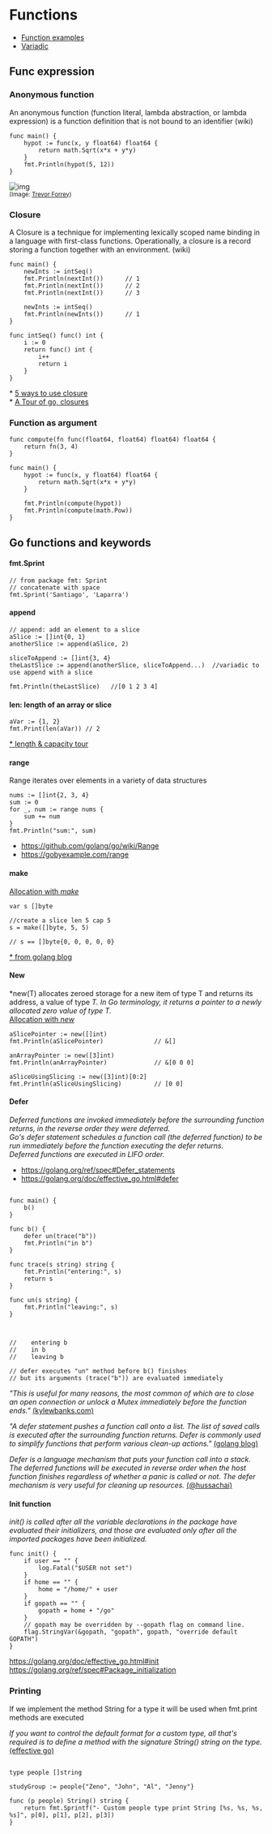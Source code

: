 # Functions

- [Function examples](../src/06-functions)
- [Variadic](https://golang.org/ref/spec#Passing_arguments_to_..._parameters)

## Func expression

### Anonymous function
An anonymous function (function literal, lambda abstraction, or lambda expression) 
is a function definition that is not bound to an identifier (wiki)
```
func main() {
	hypot := func(x, y float64) float64 {
		return math.Sqrt(x*x + y*y)
	}
	fmt.Println(hypot(5, 12))
}
```

![img](../resources/anonymous-gopher.png)  
<sub>(Image: [Trevor Forrey](https://medium.com/@trevor4e/learning-gos-concurrency-through-illustrations-8c4aff603b3))</sub>

### Closure
A Closure is a technique for implementing lexically scoped name binding 
in a language with first-class functions. Operationally, a closure is a 
record storing a function together with an environment. (wiki)

```
func main() {
    newInts := intSeq()         
    fmt.Println(nextInt())      // 1
    fmt.Println(nextInt())      // 2
    fmt.Println(nextInt())      // 3

    newInts := intSeq()
    fmt.Println(newInts())      // 1
}

func intSeq() func() int {
    i := 0
    return func() int {
        i++
        return i
    }
}
```
\* [5 ways to use closure](https://www.calhoun.io/5-useful-ways-to-use-closures-in-go/)  
\* [A Tour of go, closures](https://tour.golang.org/moretypes/25)


### Function as argument
```
func compute(fn func(float64, float64) float64) float64 {
	return fn(3, 4)
}

func main() {	
	hypot := func(x, y float64) float64 {
		return math.Sqrt(x*x + y*y)
	}

	fmt.Println(compute(hypot))
	fmt.Println(compute(math.Pow))
}

```
## Go functions and keywords

#### fmt.Sprint
```
// from package fmt: Sprint
// concatenate with space
fmt.Sprint('Santiago', 'Laparra')
```

#### append
```
// append: add an element to a slice
aSlice := []int{0, 1}
anotherSlice := append(aSlice, 2)

sliceToAppend := []int{3, 4}
theLastSlice := append(anotherSlice, sliceToAppend...)  //variadic to use append with a slice

fmt.Println(theLastSlice)   //[0 1 2 3 4] 
```

#### len: length of an array or slice
```
aVar := {1, 2}
fmt.Print(len(aVar)) // 2
```
[* length & capacity tour](https://tour.golang.org/moretypes/11)

#### range
Range iterates over elements in a variety of data structures
```
nums := []int{2, 3, 4}
sum := 0
for _, num := range nums {
    sum += num
}
fmt.Println("sum:", sum)
```
* https://github.com/golang/go/wiki/Range
* https://gobyexample.com/range

#### make
[Allocation with *make*](https://golang.org/doc/effective_go.html#allocation_make)
```
var s []byte

//create a slice len 5 cap 5
s = make([]byte, 5, 5)

// s == []byte{0, 0, 0, 0, 0}
```
[* from golang blog](https://blog.golang.org/go-slices-usage-and-internals)


#### New
*new(T) allocates zeroed storage for a new item of type T and returns its address, a value of type *T. In Go terminology, it returns a pointer to a newly allocated zero value of type T.*  
[Allocation with *new*](https://golang.org/doc/effective_go.html#allocation_new)
```
aSlicePointer := new([]int) 
fmt.Println(aSlicePointer)              // &[]

anArrayPointer := new([3]int) 
fmt.Println(anArrayPointer)             // &[0 0 0]

aSliceUsingSlicing := new([3]int)[0:2] 
fmt.Println(aSliceUsingSlicing)         // [0 0]

```

#### Defer   
*Deferred functions are invoked immediately before the surrounding function returns, in the reverse order they were deferred.  
Go's defer statement schedules a function call (the deferred function) to be run immediately before the function executing the defer returns.  
Deferred functions are executed in LIFO order.*

- https://golang.org/ref/spec#Defer_statements
- https://golang.org/doc/effective_go.html#defer

```

func main() {
	b()
}

func b() {
	defer un(trace("b"))
	fmt.Println("in b")
}

func trace(s string) string {
	fmt.Println("entering:", s)
	return s
}

func un(s string) {
	fmt.Println("leaving:", s)
}



//    entering b
//    in b
//    leaving b

// defer executes "un" method before b() finishes 
// but its arguments (trace("b")) are evaluated immediately
```
*"This is useful for many reasons, the most common of which are to close an open connection or unlock a Mutex immediately before the function ends."* [(kylewbanks.com)](https://kylewbanks.com/blog/when-to-use-defer-in-go)  

*"A defer statement pushes a function call onto a list. The list of saved calls is executed after the surrounding function returns. Defer is commonly used to simplify functions that perform various clean-up actions."* [(golang blog)](https://blog.golang.org/defer-panic-and-recover)

*Defer is a language mechanism that puts your function call into a stack. The deferred functions will be executed in reverse order when the host function finishes regardless of whether a panic is called or not. The defer mechanism is very useful for cleaning up resources.* [(@hussachai)]

[(@hussachai)]: https://medium.com/@hussachai/error-handling-in-go-a-quick-opinionated-guide-9199dd7c7f76

#### Init function
*init() is called after all the variable declarations in the package have evaluated their initializers, and those are evaluated only after all the imported packages have been initialized.*  
```
func init() {
    if user == "" {
        log.Fatal("$USER not set")
    }
    if home == "" {
        home = "/home/" + user
    }
    if gopath == "" {
        gopath = home + "/go"
    }
    // gopath may be overridden by --gopath flag on command line.
    flag.StringVar(&gopath, "gopath", gopath, "override default GOPATH")
}
```
https://golang.org/doc/effective_go.html#init  
https://golang.org/ref/spec#Package_initialization

### Printing
If we implement the method String for a type it will be used when fmt.print methods are executed  

*If you want to control the default format for a custom type, all that's required is to define a method with the signature String() string on the type.* 
[(effective go)](https://golang.org/doc/effective_go.html#printing)

```

type people []string

studyGroup := people{"Zeno", "John", "Al", "Jenny"}

func (p people) String() string {
	return fmt.Sprintf("- Custom people type print String [%s, %s, %s, %s]", p[0], p[1], p[2], p[3])
}
```
